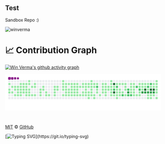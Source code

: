 ## Test
Sandbox Repo :)
<p align="left"> <img src="https://komarev.com/ghpvc/?username=winverma&label=Profile%20views&color=25D366&style=flat" alt="winverma" /> </p>

# 📈 Contribution Graph  
[![Win Verma's github activity graph](https://github-readme-activity-graph.vercel.app/graph?username=winverma&theme=react-dark)](https://github.com/winverma)
 </div>

<a href="https://github.com/winverma" >  <img src="https://github.com/winverma/test/blob/main/github-contribution-grid-snake.gif" align="center" />  </a>

<p>
<a aria-label="license" href="https://github.com/test/blob/main/LICENSE">
    <img src="https://img.shields.io/github/license/primer/css.svg" alt="">
  </a>
</p>

[MIT](./LICENSE) &copy; [GitHub](https://github.com/)

[![Typing SVG](https://readme-typing-svg.demolab.com?font=Fira+Code&pause=1000&color=1E00F7&width=720&lines=Ayo,+Mate!🦄+Man's+Name+is+Win+Verma!)](https://git.io/typing-svg)

